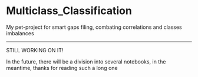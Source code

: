 # Multiclass_Classification
My pet-project for smart gaps filing, combating correlations and classes imbalances

---
STILL WORKING ON IT! 

In the future, there will be a division into several notebooks, in the meantime, thanks for reading such a long one

